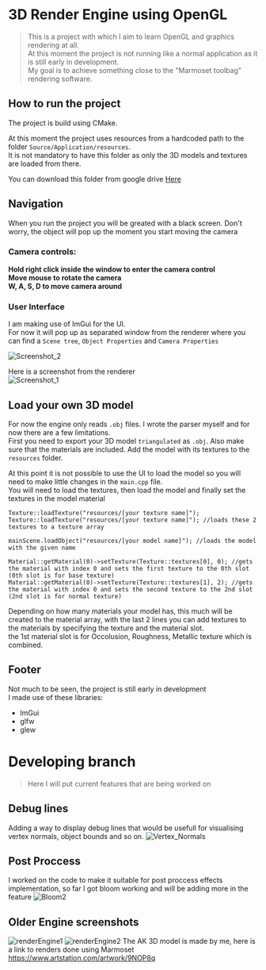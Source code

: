 # 3D Render Engine using OpenGL
> This is a project with which I aim to learn OpenGL and graphics rendering at all. <br />
> At this moment the project is not running like a normal application as it is still early in development. <br />
> My goal is to achieve something close to the "Marmoset toolbag" rendering software. <br />

## How to run the project
The project is build using CMake.

At this moment the project uses resources from a hardcoded path to the folder `Source/Application/resources`. <br />
It is not mandatory to have this folder as only the 3D models and textures are loaded from there.

You can download this folder from google drive [Here](https://drive.google.com/file/d/1Y9gyZOd7ii43Vctqx7i_DajzkOxWePFW/view?usp=sharing) <br />

## Navigation
When you run the project you will be greated with a black screen. Don't worry, the object will pop up the moment you start moving the camera <br />

### Camera controls:
**Hold right click inside the window to enter the camera control <br />
Move mouse to rotate the camera <br />
W, A, S, D to move camera around**<br />


### User Interface
I am making use of ImGui for the UI. <br />
For now it will pop up as separated window from the renderer where you can find a `Scene tree`, `Object Properties` and `Camera Properties`

![Screenshot_2](https://github.com/Ivailo41/OpenGL-Render-Engine/assets/115023277/49bf90c2-9e72-4e14-92b0-744536fab3a5)

Here is a screenshot from the renderer <br />
![Screenshot_1](https://github.com/Ivailo41/OpenGL-Render-Engine/assets/115023277/c94ddd9d-745d-4b83-a24d-c2a825d6a27c) 

## Load your own 3D model
For now the engine only reads `.obj` files. I wrote the parser myself and for now there are a few limitations. <br />
First you need to export your 3D model `triangulated` as `.obj`. Also make sure that the materials are included. Add the model with its textures to the `resources` folder. <br />

At this point it is not possible to use the UI to load the model so you will need to make little changes in the `main.cpp` file. <br />
You will need to load the textures, then load the model and finally set the textures in the model material <br />
```
Texture::loadTexture("resources/[your texture name]");
Texture::loadTexture("resources/[your texture name]"); //loads these 2 textures to a texture array

mainScene.loadObject("resources/[your model name]"); //loads the model with the given name

Material::getMaterial(0)->setTexture(Texture::textures[0], 0); //gets the material with index 0 and sets the first texture to the 0th slot (0th slot is for base texture)
Material::getMaterial(0)->setTexture(Texture::textures[1], 2); //gets the material with index 0 and sets the second texture to the 2nd slot (2nd slot is for normal texture)
```
Depending on how many materials your model has, this much will be created to the material array, with the last 2 lines you can add textures to the materials by specifying the texture and the material slot. <br />
the 1st material slot is for Occolusion, Roughness, Metallic texture which is combined.

## Footer
Not much to be seen, the project is still early in development <br />
I made use of these libraries:
- ImGui
- glfw
- glew

# Developing branch
> Here I will put current features that are being worked on

## Debug lines
Adding a way to display debug lines that would be usefull for visualising vertex normals, object bounds and so on.
![Vertex_Normals](https://github.com/user-attachments/assets/77101e4a-95c5-454e-8250-1cc002df1f7e)


## Post Proccess
I worked on the code to make it suitable for post proccess effects implementation, so far I got bloom working and will be adding more in the feature
![Bloom2](https://github.com/user-attachments/assets/58929429-59f5-454f-9eb0-49c80a655c56)

## Older Engine screenshots
![renderEngine1](https://github.com/Ivailo41/OpenGL-Render-Engine/assets/115023277/4c395c17-dd62-4126-a725-81590ad9c492)
![renderEngine2](https://github.com/Ivailo41/OpenGL-Render-Engine/assets/115023277/2982ac31-47ed-46fd-a1ee-87ca07619335)
The AK 3D model is made by me, here is a link to renders done using Marmoset https://www.artstation.com/artwork/9NOP8q
